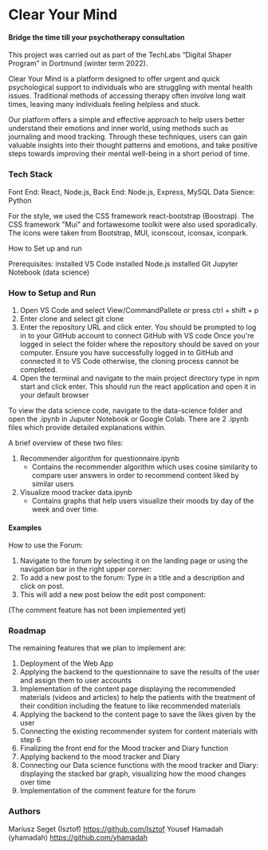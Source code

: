 # Clear Your Mind  
#### Bridge the time till your psychotherapy consultation
This project was carried out as part of the TechLabs “Digital Shaper Program” in Dortmund (winter term 2022).

Clear Your Mind is a platform designed to offer urgent and quick psychological support to individuals who are struggling with mental health issues.
Traditional methods of accessing therapy often involve long wait times, leaving many individuals feeling helpless and stuck. 

Our platform offers a simple and effective approach to help users better understand their emotions and inner world, using methods such as journaling and mood tracking. Through these techniques, users can gain valuable insights into their thought patterns and emotions, and take positive steps towards improving their mental well-being in a short period of time.
 
### Tech Stack
Font End: React, Node.js,
Back End: Node.js, Express, MySQL
Data Sience: Python 

For the style, we used the CSS framework react-bootstrap (Boostrap). The CSS framework "Mui" and fortawesome toolkit were also used sporadically. The icons were taken from Bootstrap, MUI, iconscout, iconsax, iconpark. 

How to Set up and run 

Prerequisites: 
installed VS Code
installed Node.js
installed Git 
Jupyter Notebook (data science)

### How to Setup and Run
1. Open VS Code and select View/CommandPallete or press ctrl + shift + p
2. Enter clone and select git clone
3. Enter the repository URL and click enter. You should be prompted to log in to your GitHub account to connect GitHub with VS code
Once you're logged in select the folder where the repository should be saved on your computer.
Ensure you have successfully logged in to GitHub and connected it to VS Code otherwise, the cloning process cannot be completed.
4. Open the terminal and navigate to the main project directory
type in npm start and click enter. This should run the react application and open it in your default  browser 

To view the data science code, navigate to the data-science folder and open the .ipynb in Juputer Notebook or Google Colab. 
There are 2 .ipynb files which provide detailed explanations within. 

A brief overview of these two files:

1. Recommender algorithm for questionnaire.ipynb
    - Contains the recommender algorithm which uses cosine similarity to compare user answers in order to recommend content liked by similar users
2. Visualize mood tracker data.ipynb
    - Contains graphs that help users visualize their moods by day of the week and over time.


#### Examples 
How to use the Forum:

1. Navigate to the forum by selecting it on the landing page or using the navigation bar in the right upper corner: 
2. To add a new post to the forum: Type in a title and a description and click on post.
3. This will add a new post below the edit post component: 

(The comment feature has not been implemented yet) 

### Roadmap
The remaining features that we plan to implement are:
 
1. Deployment of the Web App 
2. Applying the backend to the questionnaire to save the results of the user and assign them to user accounts 
3. Implementation of the content page displaying the recommended materials (videos and articles)  to help the patients with the treatment of their condition including the feature to like recommended materials 
4. Applying the backend to the content page to save the likes given by the user 
5. Connecting the existing recommender system for content materials with step 6
6. Finalizing the front end for the Mood tracker and Diary function
7. Applying backend to the mood tracker and Diary 
8. Connecting our Data science functions with the mood tracker and Diary: displaying the stacked bar graph, visualizing how the mood changes over time
9. Implementation of the comment feature for the forum 
   
### Authors 
Mariusz Seget (Isztof) https://github.com/Isztof 
Yousef Hamadah (yhamadah)  https://github.com/yhamadah



